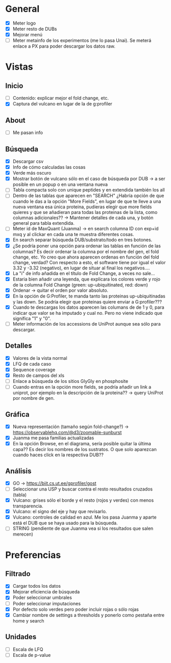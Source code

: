 # General

* [x] Meter logo
* [x] Meter resto de DUBs
* [x] Mejorar menú
* [ ] Meter metainfo de los experimentos (me lo pasa Unai). Se meterá enlace a PX para poder descargar los datos raw.

# Vistas

## Inicio

* [ ] Contenido: explicar mejor el fold change, etc.
* [x] Captura del vulcano en lugar de la de g:profiler

## About

* [ ] Me pasan info

## Búsqueda

* [x] Descargar csv
* [x] Info de cómo calculadas las cosas
* [x] Verde más oscuro
* [x] Mostrar botón de vulcano sólo en el caso de búsqueda por DUB -> a ser posible en un popup o en una ventana nueva
* [ ] Tabla compacta solo con unique peptides y en extendida también los all 
* [ ] Dentro de las tablas que aparecen en "SEARCH" ¿Habría opción de que cuando le das a la opción "More Fields", en lugar de que te lleve a una nueva ventana esa única proteina, pudieras elegir que more fields quieres y que se añadieran para todas las proteinas de la lista, como columnas adicionales?? -> Mantener detalles de cada una, y botón general para tabla extendida.
* [ ] Meter id de MaxQuant (Juanma) -> en search columna ID con exp+id mxq y al clickar en cada una te muestra diferentes cosas.
* [x] En search separar búsqueda DUB/substrato/todo en tres botones.
* [x] ¿Se podría poner una opción para ordenar las tablas en función de las columnas? Es decir ordenar la columna por el nombre del gen, el fold change, etc. Yo creo que ahora aparecen ordenas en función del fold change, verdad? Con respecto a esto, el software tiene por igual el valor 3.32 y -3.32 (negativo), en lugar de situar al final los negativos....
* [x] La "i" de info añadida en el título de Fold Change, a veces no sale...
* [x] Estaria bien añadir una leyenda, que explicara los colores verde y rojo de la columna Fold Change (green: up-ubiquitinated, red: down)
* [x] Ordenar -> quitar el orden por valor absoluto.
* [x] En la opción de G:Profiler, te manda tanto las proteinas up-ubiquitinadas y las down. Se podría elegir que proteinas quiere enviar a G:profiler???
* [x] Cuando te descargas los datos aparecen las columans de de 1 y 0, para indicar que valor se ha imputado y cual no. Pero no viene indicado que significa "1" y "0".
* [ ] Meter información de los accessions de UniProt aunque sea sólo para descargar.

## Detalles

* [x] Valores de la vista normal
* [x] LFQ de cada caso
* [x] Sequence coverage
* [x] Resto de campos del xls
* [ ] Enlace a búsqueda de los sitios GlyGly en phosphosite
* [ ] Cuando entras en la opción more fields, se podría añadir un link a uniprot, por ejemplo en la descripción de la proteina?? -> query UniProt por nombre de gen.

## Gráfica

* [x] Nueva representación (tamaño según fold-change?) -> https://observablehq.com/@d3/zoomable-sunburst
* [x] Juanma me pasa familias actualizadas
* [x] En la opción Browse, en el diagrama, sería posible quitar la última capa?? Es decir los nombres de los sustratos. O que solo aparezcan cuando haces click en la respectiva DUB??

## Análisis

* [x] GO -> https://biit.cs.ut.ee/gprofiler/gost
* [ ] Seleccionar una USP y buscar contra el resto resultados cruzados (tabla)
* [x] Vulcano: grises sólo el borde y el resto (rojos y verdes) con menos transparencia.
* [x] Vulcano: el signo del eje y hay que revisarlo.
* [x] Vulcano: controles de calidad en azul. Me los pasa Juanma y aparte está el DUB que se haya usado para la búsqueda.
* [ ] STRING (pendiente de que Juanma vea si los resultados que salen merecen)

# Preferencias

## Filtrado

* [x] Cargar todos los datos
* [x] Mejorar eficiencia de búsqueda
* [x] Poder seleccionar umbrales
* [ ] Poder seleccionar imputaciones
* [x] Por defecto solo verdes pero poder incluir rojas o sólo rojas
* [x] Cambiar nombre de settings a thresholds y ponerlo como pestaña entre home y search

## Unidades

* [ ] Escala de LFQ
* [ ] Escala de p-value